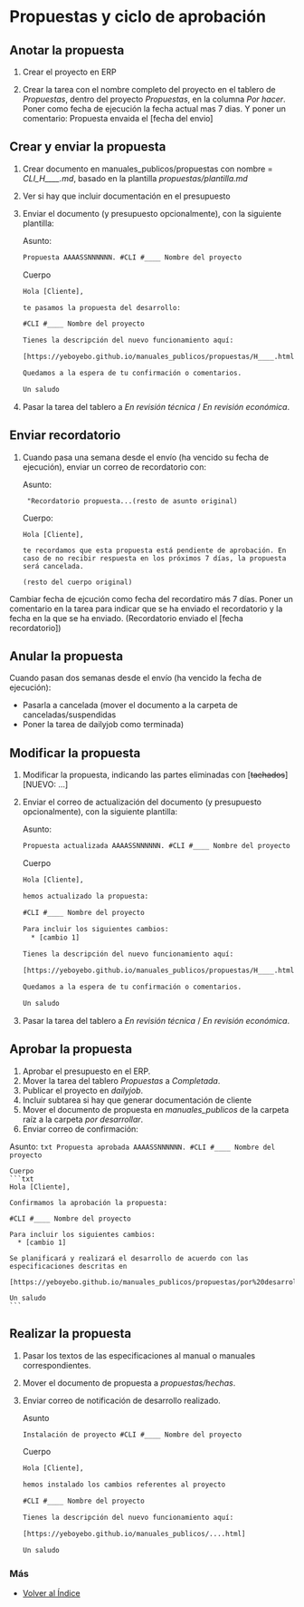 # Propuestas y ciclo de aprobación

## Anotar la propuesta

1. Crear el proyecto en ERP

1. Crear la tarea con el nombre completo del proyecto en el tablero de *Propuestas*, dentro del proyecto *Propuestas*, en la columna *Por hacer*. Poner como fecha de ejecución la fecha actual mas 7 dias. Y poner un comentario: Propuesta envaida el [fecha del envio]

## Crear y enviar la propuesta

1. Crear documento en manuales_publicos/propuestas con nombre = *CLI_H____.md*, basado en la plantilla *propuestas/plantilla.md*

2. Ver si hay que incluir documentación en el presupuesto

3. Enviar el documento (y presupuesto opcionalmente), con la siguiente plantilla:

    Asunto:
    ```txt
    Propuesta AAAASSNNNNNN. #CLI #____ Nombre del proyecto
    ```

    Cuerpo
    ```txt
    Hola [Cliente],

    te pasamos la propuesta del desarrollo:

    #CLI #____ Nombre del proyecto

    Tienes la descripción del nuevo funcionamiento aquí:

    [https://yeboyebo.github.io/manuales_publicos/propuestas/H____.html]

    Quedamos a la espera de tu confirmación o comentarios.

    Un saludo
    ```

4. Pasar la tarea del tablero a *En revisión técnica* / *En revisión económica*.

## Enviar recordatorio

1. Cuando pasa una semana desde el envío (ha vencido su fecha de ejecución), enviar un correo de recordatorio con:

    Asunto:
    ```
     "Recordatorio propuesta...(resto de asunto original)
    ```

    Cuerpo:
    ```
    Hola [Cliente],
    
    te recordamos que esta propuesta está pendiente de aprobación. En caso de no recibir respuesta en los próximos 7 días, la propuesta será cancelada. 

    (resto del cuerpo original)

Cambiar fecha de ejcución como fecha del recordatiro más 7 días.
Poner un comentario en la tarea para indicar que se ha enviado el recordatorio y la fecha en la que se ha enviado. (Recordatorio enviado el [fecha recordatorio])

## Anular la propuesta

Cuando pasan dos semanas desde el envío (ha vencido la fecha de ejecución):
- Pasarla a cancelada (mover el documento a la carpeta de canceladas/suspendidas
- Poner la tarea de dailyjob como terminada)


## Modificar la propuesta

1. Modificar la propuesta, indicando las partes eliminadas con [~~tachados~~][NUEVO: ...]

2. Enviar el correo de actualización del documento (y presupuesto opcionalmente), con la siguiente plantilla:

    Asunto:
    ```txt
    Propuesta actualizada AAAASSNNNNNN. #CLI #____ Nombre del proyecto
    ```

    Cuerpo
    ```txt
    Hola [Cliente],

    hemos actualizado la propuesta:

    #CLI #____ Nombre del proyecto

    Para incluir los siguientes cambios:
      * [cambio 1]
  
    Tienes la descripción del nuevo funcionamiento aquí:

    [https://yeboyebo.github.io/manuales_publicos/propuestas/H____.html]

    Quedamos a la espera de tu confirmación o comentarios.

    Un saludo
    ```

1. Pasar la tarea del tablero a *En revisión técnica* / *En revisión económica*.

## Aprobar la propuesta

1. Aprobar el presupuesto en el ERP.
1. Mover la tarea del tablero *Propuestas* a *Completada*.
1. Publicar el proyecto en *dailyjob*.
1. Incluir subtarea si hay que generar documentación de cliente
1. Mover el documento de propuesta en *manuales_publicos* de la carpeta raíz a la carpeta *por desarrollar*.
1. Enviar correo de confirmación:

 Asunto:
    ```txt
    Propuesta aprobada AAAASSNNNNNN. #CLI #____ Nombre del proyecto
    ```

    Cuerpo
    ```txt
    Hola [Cliente],

    Confirmamos la aprobación la propuesta:

    #CLI #____ Nombre del proyecto

    Para incluir los siguientes cambios:
      * [cambio 1]
  
    Se planificará y realizará el desarrollo de acuerdo con las especificaciones descritas en

    [https://yeboyebo.github.io/manuales_publicos/propuestas/por%20desarrollar/CLI_HXXXX.html]

    Un saludo
    ```

## Realizar la propuesta

1. Pasar los textos de las especificaciones al manual o manuales correspondientes.
1. Mover el documento de propuesta a *propuestas/hechas*.
1. Enviar correo de notificación de desarrollo realizado.

    Asunto
  
    ```txt
    Instalación de proyecto #CLI #____ Nombre del proyecto
    ```

    Cuerpo
    ```txt
    Hola [Cliente],

    hemos instalado los cambios referentes al proyecto

    #CLI #____ Nombre del proyecto

    Tienes la descripción del nuevo funcionamiento aquí:

    [https://yeboyebo.github.io/manuales_publicos/....html]

    Un saludo
    ```

### Más

  * [Volver al Índice](./index.md)

